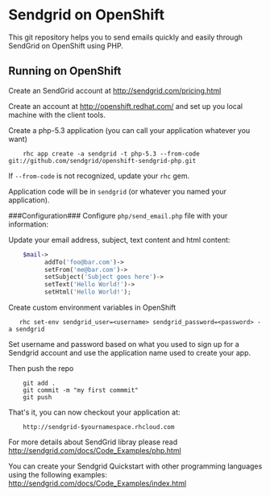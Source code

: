 Sendgrid on OpenShift
======================

This git repository helps you to send emails quickly and easily through SendGrid on OpenShift using PHP.


Running on OpenShift
----------------------------

Create an SendGrid account at http://sendgrid.com/pricing.html

Create an account at http://openshift.redhat.com/ and set up you local machine with the client tools.

Create a php-5.3 application (you can call your application whatever you want)
```
    rhc app create -a sendgrid -t php-5.3 --from-code git://github.com/sendgrid/openshift-sendgrid-php.git
```
If `--from-code` is not recognized, update your `rhc` gem.

Application code will be in `sendgrid` (or whatever you named your application).

###Configuration###
Configure `php/send_email.php` file with your information:

Update your email address, subject, text content and html content:
```php
    $mail->
          addTo('foo@bar.com')->
          setFrom('me@bar.com')->
          setSubject('Subject goes here')->
          setText('Hello World!')->
          setHtml('Hello World!');
```
Create custom environment variables in OpenShift
```
   rhc set-env sendgrid_user=<username> sendgrid_password=<password> -a sendgrid
```
Set username and password based on what you used to sign up for a Sendgrid account and use the application name used to create your app.

Then push the repo
```
    git add .
    git commit -m "my first commmit"
    git push
```
That's it, you can now checkout your application at:
```
    http://sendgrid-$yournamespace.rhcloud.com
```

For more details about SendGrid libray please read http://sendgrid.com/docs/Code_Examples/php.html

You can create your Sendgrid Quickstart with other programming languages using the following examples: http://sendgrid.com/docs/Code_Examples/index.html
